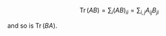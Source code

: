 $$
\mathop{\mathrm{Tr}}(AB) = \sum_i (AB)_{ii} = \sum_{i,j} A_{ij}B_{ji}
$$

and so is $\mathop{\mathrm{Tr}}(BA)$.
